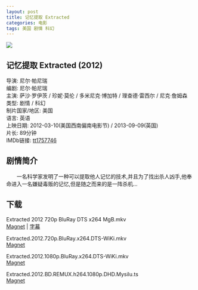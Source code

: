 ```yaml
---
layout: post
title: 记忆提取 Extracted
categories: 电影
tags: 美国 剧情 科幻
---
```


[![](http://i12.tietuku.cn/242da9e2345efc66t.jpg)](http://i12.tietuku.cn/242da9e2345efc66.jpg)

## 记忆提取 Extracted (2012)
导演: 尼尔·帕尼瑞  
编剧: 尼尔·帕尼瑞  
主演: 萨沙·罗伊茨 / 珍妮·莫伦 / 多米尼克·博加特 / 理查德·雷西尔 / 尼克·詹姆森  
类型: 剧情 / 科幻  
制片国家/地区: 美国  
语言: 英语  
上映日期: 2012-03-10(美国西南偏南电影节) / 2013-09-09(英国)  
片长: 89分钟  
IMDb链接: [tt1757746](http://www.imdb.com/title/tt1757746)

## 剧情简介
　　一名科学家发明了一种可以提取他人记忆的技术,并且为了找出杀人凶手,他奉命进入一名嫌疑毒贩的记忆,但是随之而来的是一阵杀机...

## 下载
Extracted 2012 720p BluRay DTS x264 MgB.mkv  
[Magnet](magnet:?xt=urn:btih:6CEEEB9D34E221323BDCAD2246969E856788EB88) | [字幕](http://7xqm73.com1.z0.glb.clouddn.com/movie%2F2012%2FExtracted%202012%20720p%20BluRay%20DTS%20x264-MgB.rar)

Extracted.2012.720p.BluRay.x264.DTS-WiKi.mkv  
[Magnet](magnet:?xt=urn:btih:3046945D1FC1E9235FE9282783E6759B00ED921F)

Extracted.2012.1080p.BluRay.x264.DTS-WiKi.mkv  
[Magnet](magnet:?xt=urn:btih:BA86847FA35F62F33D6E44A4E631A4F91C5995F9)

Extracted.2012.BD.REMUX.h264.1080p.DHD.Mysilu.ts  
[Magnet](magnet:?xt=urn:btih:30DFD8DC93AB7CA21A0C5F374808C65E41F760BF)